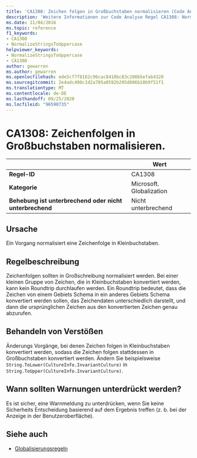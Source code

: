 ```yaml
---
title: 'CA1308: Zeichen folgen in Großbuchstaben normalisieren (Code Analyse)'
description: 'Weitere Informationen zur Code Analyse Regel CA1308: Normalisieren von Zeichen folgen in Großbuchstaben'
ms.date: 11/04/2016
ms.topic: reference
f1_keywords:
- CA1308
- NormalizeStringsToUppercase
helpviewer_keywords:
- NormalizeStringsToUppercase
- CA1308
author: gewarren
ms.author: gewarren
ms.openlocfilehash: ede5cf7f8162c96cac8410bc83c208b5efab4320
ms.sourcegitcommit: 2e4adc490c1d2a705a0592b295d606b10b9f51f1
ms.translationtype: MT
ms.contentlocale: de-DE
ms.lasthandoff: 09/25/2020
ms.locfileid: "96590735"
---
```

# <a name="ca1308-normalize-strings-to-uppercase"></a>CA1308: Zeichenfolgen in Großbuchstaben normalisieren.

| | Wert |
|-|-|
| **Regel-ID** |CA1308|
| **Kategorie** |Microsoft. Globalization|
| **Behebung ist unterbrechend oder nicht unterbrechend** |Nicht unterbrechend|

## <a name="cause"></a>Ursache

Ein Vorgang normalisiert eine Zeichenfolge in Kleinbuchstaben.

## <a name="rule-description"></a>Regelbeschreibung

Zeichenfolgen sollten in Großschreibung normalisiert werden. Bei einer kleinen Gruppe von Zeichen, die in Kleinbuchstaben konvertiert werden, kann kein Roundtrip durchlaufen werden. Ein Roundtrip bedeutet, dass die Zeichen von einem Gebiets Schema in ein anderes Gebiets Schema konvertiert werden sollen, das Zeichendaten unterschiedlich darstellt, und dann die ursprünglichen Zeichen aus den konvertierten Zeichen genau abzurufen.

## <a name="how-to-fix-violations"></a>Behandeln von Verstößen

Änderungs Vorgänge, bei denen Zeichen folgen in Kleinbuchstaben konvertiert werden, sodass die Zeichen folgen stattdessen in Großbuchstaben konvertiert werden. Ändern Sie beispielsweise `String.ToLower(CultureInfo.InvariantCulture)` in `String.ToUpper(CultureInfo.InvariantCulture)`.

## <a name="when-to-suppress-warnings"></a>Wann sollten Warnungen unterdrückt werden?

Es ist sicher, eine Warnmeldung zu unterdrücken, wenn Sie keine Sicherheits Entscheidung basierend auf dem Ergebnis treffen (z. b. bei der Anzeige in der Benutzeroberfläche).

## <a name="see-also"></a>Siehe auch

- [Globalisierungsregeln](globalization-warnings.md)
